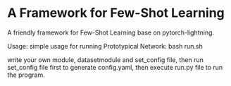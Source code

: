# A Framework for Few-Shot Learning
A friendly framework for Few-Shot Learning base on pytorch-lightning.


Usage:
simple usage for running Prototypical Network:
    bash run.sh

write your own module, datasetmodule and set_config file, then run set_config file first to generate config.yaml, then execute run.py file to run the program.

 
